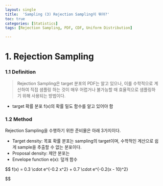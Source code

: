 ```yaml
---
layout: single
title:  'Sampling (3) Rejection Sampling이 뭐야?'
toc: true
categories: [Statistics]
tags: [Rejection Sampling, PDF, CDF, Uniform Distribution]

---
```




# 1. Rejection Sampling

### 1.1 Definition

> Rejection Sampling은 target 분포의 PDF는 알고 있으나, 이를 수학적으로 계산하여 직접 샘플링 하는 것이 매우 어렵거나 불가능할 때 효율적으로 샘플링하기 위해 사용되는 방법이다.

- target 확률 분포 f(x)의 확률 밀도 함수를 알고 있어야 함

### 1.2 Method

Rejection Sampling을 수행하기 위한 준비물은 아래 3가지이다.

- Target density: 목표 확률 분포는 sampling의 target이며, 수학적인 계산으로 쉽게 sample을 추출할 수 없는 분포이다. 
- Proposal density: 제안 분포는 
- Envelope function e(x): 덮개 함수

$$
f(x) = 0.3 \cdot e^{-0.2 x^2} + 0.7 \cdot e^{-0.2(x - 10)^2}


$$
